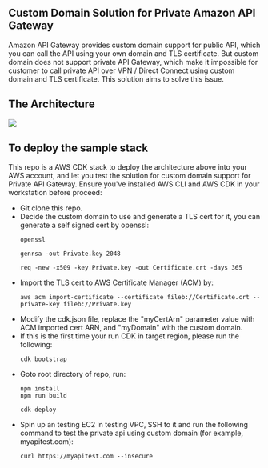 ## Custom Domain Solution for Private Amazon API Gateway

Amazon API Gateway provides custom domain support for public API, which you can call the API using your own domain and TLS certificate. But custom domain does not support private API Gateway, which make it impossible for customer to call private API over VPN / Direct Connect using custom domain and TLS certificate. This solution aims to solve this issue.

## The Architecture

![](https://raw.githubusercontent.com/peterone928/privateapigw/master/diagram/apigw-private-custom-domain.jpg)

## To deploy the sample stack

This repo is a AWS CDK stack to deploy the architecture above into your AWS account, and let you test the solution for custom domain support for Private API Gateway. Ensure you've installed AWS CLI and AWS CDK in your workstation before proceed:

- Git clone this repo.
- Decide the custom domain to use and generate a TLS cert for it, you can generate a self signed cert by openssl:
  ```
  openssl
  ```
  ```
  genrsa -out Private.key 2048
  ```
  ```
  req -new -x509 -key Private.key -out Certificate.crt -days 365
  ```
- Import the TLS cert to AWS Certificate Manager (ACM) by:
   ```
   aws acm import-certificate --certificate fileb://Certificate.crt --private-key fileb://Private.key
   ```
- Modify the cdk.json file, replace the "myCertArn" parameter value with ACM imported cert ARN, and "myDomain" with the custom domain.
- If this is the first time your run CDK in target region, please run the following:
  ```
  cdk bootstrap
  ```
- Goto root directory of repo, run:
  ```
  npm install
  npm run build
  ```
  ```
  cdk deploy
  ```
- Spin up an testing EC2 in testing VPC, SSH to it and run the following command to test the private api using custom domain (for example, myapitest.com):
   ```
   curl https://myapitest.com --insecure
   ```
